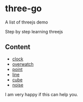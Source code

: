 # three-go
 A list of threejs demo 
 
 Step by step learning threejs

## Content
- [clock](https://pengcu.github.io/three-go/src/pages/clock/index.html)
- [overwatch](https://pengcu.github.io/three-go/src/pages/overwatch/index.html)
- [point](https://pengcu.github.io/three-go/src/pages/pointmotion/index.html)
- [line](https://pengcu.github.io/three-go/src/pages/line/index.html)
- [cube](https://pengcu.github.io/three-go/src/pages/point/index.html)
- [noise](https://pengcu.github.io/three-go/src/pages/noise/index.html)

I am very happy if this can help you.

